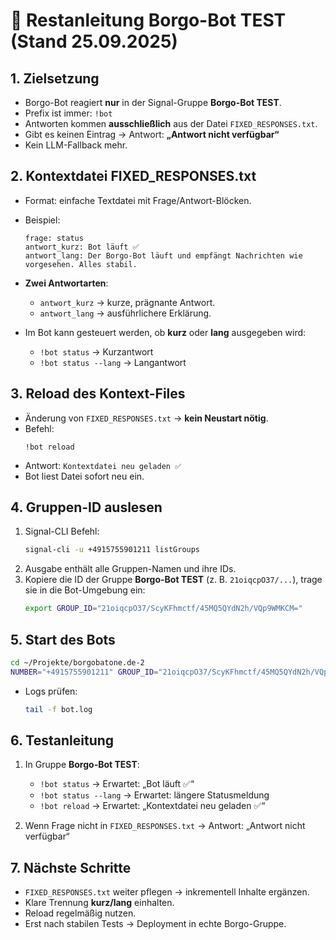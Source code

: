 # 📘 Restanleitung Borgo-Bot TEST (Stand 25.09.2025)

## 1. Zielsetzung
- Borgo-Bot reagiert **nur** in der Signal-Gruppe **Borgo-Bot TEST**.  
- Prefix ist immer: `!bot`  
- Antworten kommen **ausschließlich** aus der Datei `FIXED_RESPONSES.txt`.  
- Gibt es keinen Eintrag → Antwort: **„Antwort nicht verfügbar“**  
- Kein LLM-Fallback mehr.

## 2. Kontextdatei FIXED_RESPONSES.txt
- Format: einfache Textdatei mit Frage/Antwort-Blöcken.  
- Beispiel:
  ```
  frage: status
  antwort_kurz: Bot läuft ✅
  antwort_lang: Der Borgo-Bot läuft und empfängt Nachrichten wie vorgesehen. Alles stabil.
  ```

- **Zwei Antwortarten**:
  - `antwort_kurz` → kurze, prägnante Antwort.  
  - `antwort_lang` → ausführlichere Erklärung.  

- Im Bot kann gesteuert werden, ob **kurz** oder **lang** ausgegeben wird:
  - `!bot status` → Kurzantwort  
  - `!bot status --lang` → Langantwort

## 3. Reload des Kontext-Files
- Änderung von `FIXED_RESPONSES.txt` → **kein Neustart nötig**.  
- Befehl:  
  ```
  !bot reload
  ```
- Antwort: `Kontextdatei neu geladen ✅`  
- Bot liest Datei sofort neu ein.

## 4. Gruppen-ID auslesen
1. Signal-CLI Befehl:  
   ```bash
   signal-cli -u +4915755901211 listGroups
   ```
2. Ausgabe enthält alle Gruppen-Namen und ihre IDs.  
3. Kopiere die ID der Gruppe **Borgo-Bot TEST** (z. B. `21oiqcpO37/...`), trage sie in die Bot-Umgebung ein:  
   ```bash
   export GROUP_ID="21oiqcpO37/ScyKFhmctf/45MQ5QYdN2h/VQp9WMKCM="
   ```

## 5. Start des Bots
```bash
cd ~/Projekte/borgobatone.de-2
NUMBER="+4915755901211" GROUP_ID="21oiqcpO37/ScyKFhmctf/45MQ5QYdN2h/VQp9WMKCM=" TIMEOUT_SEC="5" nohup python3 bot_v2.py &
```

- Logs prüfen:
  ```bash
  tail -f bot.log
  ```

## 6. Testanleitung
1. In Gruppe **Borgo-Bot TEST**:
   - `!bot status` → Erwartet: „Bot läuft ✅“  
   - `!bot status --lang` → Erwartet: längere Statusmeldung  
   - `!bot reload` → Erwartet: „Kontextdatei neu geladen ✅“  

2. Wenn Frage nicht in `FIXED_RESPONSES.txt` → Antwort: „Antwort nicht verfügbar“

## 7. Nächste Schritte
- `FIXED_RESPONSES.txt` weiter pflegen → inkrementell Inhalte ergänzen.  
- Klare Trennung **kurz/lang** einhalten.  
- Reload regelmäßig nutzen.  
- Erst nach stabilen Tests → Deployment in echte Borgo-Gruppe.
